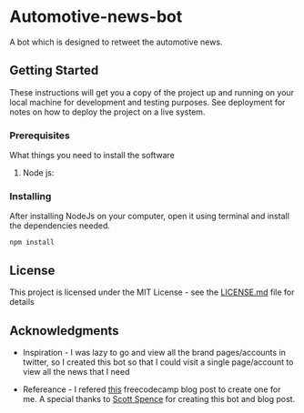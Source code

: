 # Automotive-news-bot

A bot which is designed to retweet the automotive news.

## Getting Started

These instructions will get you a copy of the project up and running on your local machine for development and testing purposes. See deployment for notes on how to deploy the project on a live system.

### Prerequisites

What things you need to install the software

1) Node js: 

### Installing

After installing NodeJs on your computer, open it using terminal and install the dependencies needed.

```
npm install
```

## License

This project is licensed under the MIT License - see the [LICENSE.md](LICENSE) file for details

## Acknowledgments
* Inspiration - I was lazy to go and view all the brand pages/accounts in twitter, so I created this bot so that I could visit a single page/account to view all the news that I need

* Refereance - I refered [this](https://www.freecodecamp.org/news/easily-set-up-your-own-twitter-bot-4aeed5e61f7f/) freecodecamp blog post to create one for me. A special thanks to [Scott Spence](https://github.com/spences10) for creating this bot and blog post.
